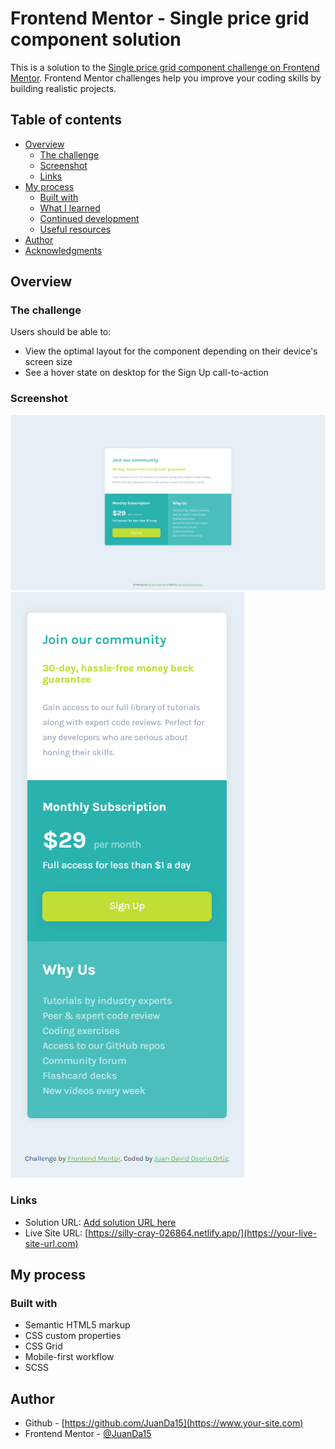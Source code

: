 # Frontend Mentor - Single price grid component solution

This is a solution to the [Single price grid component challenge on Frontend Mentor](https://www.frontendmentor.io/challenges/single-price-grid-component-5ce41129d0ff452fec5abbbc). Frontend Mentor challenges help you improve your coding skills by building realistic projects. 

## Table of contents

- [Overview](#overview)
  - [The challenge](#the-challenge)
  - [Screenshot](#screenshot)
  - [Links](#links)
- [My process](#my-process)
  - [Built with](#built-with)
  - [What I learned](#what-i-learned)
  - [Continued development](#continued-development)
  - [Useful resources](#useful-resources)
- [Author](#author)
- [Acknowledgments](#acknowledgments)

## Overview

### The challenge

Users should be able to:

- View the optimal layout for the component depending on their device's screen size
- See a hover state on desktop for the Sign Up call-to-action

### Screenshot

![](./assets/images/screenshots/1.PNG)
![](./assets/images/screenshots/2.PNG)


### Links

- Solution URL: [Add solution URL here](https://your-solution-url.com)
- Live Site URL: [https://silly-cray-026864.netlify.app/](https://your-live-site-url.com)

## My process

### Built with

- Semantic HTML5 markup
- CSS custom properties
- CSS Grid
- Mobile-first workflow
- SCSS

## Author

- Github - [https://github.com/JuanDa15](https://www.your-site.com)
- Frontend Mentor - [@JuanDa15](https://www.frontendmentor.io/profile/yourusername)
